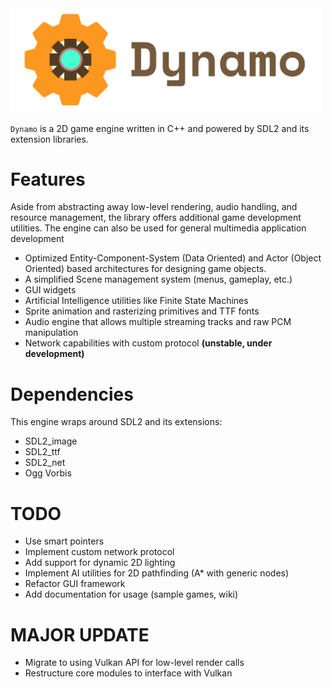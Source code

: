<img src="./media/logo.png" alt="Dynamo Engine" width="500"/>

`Dynamo` is a 2D game engine written in C++ and 
powered by SDL2 and its extension libraries.

# Features

Aside from abstracting away low-level rendering, audio handling,
and resource management, the library offers additional game 
development utilities. The engine can also be used for general
multimedia application development

- Optimized Entity-Component-System (Data Oriented) and 
Actor (Object Oriented) based architectures for designing
game objects.
- A simplified Scene management system (menus, gameplay, etc.)
- GUI widgets
- Artificial Intelligence utilities like Finite State Machines
- Sprite animation and rasterizing primitives and TTF fonts
- Audio engine that allows multiple streaming tracks and raw PCM manipulation
- Network capabilities with custom protocol **(unstable, under development)**

# Dependencies

This engine wraps around SDL2 and its extensions:
- SDL2_image
- SDL2_ttf
- SDL2_net
- Ogg Vorbis

# TODO
- Use smart pointers
- Implement custom network protocol
- Add support for dynamic 2D lighting
- Implement AI utilities for 2D pathfinding (A* with generic nodes)
- Refactor GUI framework
- Add documentation for usage (sample games, wiki)

# MAJOR UPDATE
- Migrate to using Vulkan API for low-level render calls
- Restructure core modules to interface with Vulkan